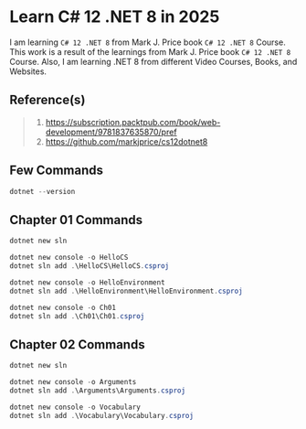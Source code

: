 # Learn C# 12 .NET 8 in 2025

I am learning `C# 12 .NET 8` from Mark J. Price book `C# 12 .NET 8` Course. This work is a result of the learnings from Mark J. Price book `C# 12 .NET 8` Course. Also, I am learning .NET 8 from different Video Courses, Books, and Websites.

## Reference(s)

> 1. <https://subscription.packtpub.com/book/web-development/9781837635870/pref>
> 1. <https://github.com/markjprice/cs12dotnet8>

## Few Commands

```powershell
dotnet --version
```

## Chapter 01 Commands

```powershell
dotnet new sln

dotnet new console -o HelloCS
dotnet sln add .\HelloCS\HelloCS.csproj

dotnet new console -o HelloEnvironment
dotnet sln add .\HelloEnvironment\HelloEnvironment.csproj

dotnet new console -o Ch01
dotnet sln add .\Ch01\Ch01.csproj
```

## Chapter 02 Commands

```powershell
dotnet new sln

dotnet new console -o Arguments
dotnet sln add .\Arguments\Arguments.csproj

dotnet new console -o Vocabulary
dotnet sln add .\Vocabulary\Vocabulary.csproj
```
